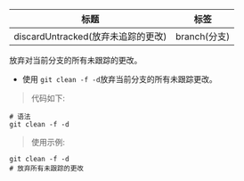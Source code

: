 | 标题                               | 标签         |
| ---------------------------------- | ------------ |
| discardUntracked(放弃未追踪的更改) | branch(分支) |

放弃对当前分支的所有未跟踪的更改。

- 使用 `git clean -f -d`放弃当前分支的所有未跟踪更改。

> 代码如下:

```shell
# 语法
git clean -f -d
```

> 使用示例:

```shell
git clean -f -d
# 放弃所有未跟踪的更改
```
